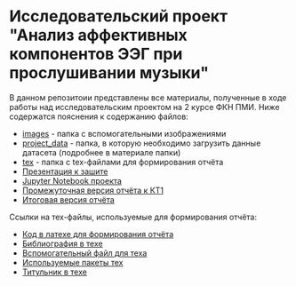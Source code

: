 # Исследовательский проект "Анализ аффективных компонентов ЭЭГ при прослушивании музыки"
В данном репозитоии представлены все материалы, полученные в ходе работы над исследовательским проектом на 2 курсе ФКН ПМИ. Ниже содержатся пояснения к содержанию файлов:
- [images](/images) - папка с вспомогательными изображениями
- [project_data](/project_data) - папка, в которую необходимо загрузить данные датасета (подробнее в материале папки)
- [tex](/tex) - папка с tex-файлами для формирования отчёта
- [Презентация к зашите](EEG_Analysis_Presentation.pptx)
- [Jupyter Notebook проекта](MyProject.ipynb)
- [Промежуточная версия отчёта к КТ1](project_petelin_17_02.pdf)
- [Итоговая версия отчёта](project_fixed_s.pdf)

Ссылки на тех-файлы, используемые для формирования отчёта:
- [Код в латехе для формирования отчёта](main.tex)
- [Библиография в техе](tex/bibl.bib)
- [Вспомогательный файл для теха](tex/commands.sty)
- [Используемые пакеты тех](tex/packages.sty)
- [Титульник в техе](tex/titlepage.sty)
